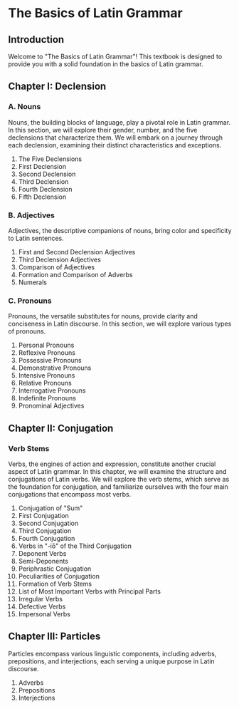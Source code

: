 # The Basics of Latin Grammar

## Introduction

Welcome to "The Basics of Latin Grammar"! This textbook is designed to provide you with a solid foundation in the basics of Latin grammar.

## Chapter I: Declension

### A. Nouns

Nouns, the building blocks of language, play a pivotal role in Latin grammar. In this section, we will explore their gender, number, and the five declensions that characterize them. We will embark on a journey through each declension, examining their distinct characteristics and exceptions.

1. The Five Declensions
2. First Declension
3. Second Declension
4. Third Declension
5. Fourth Declension
6. Fifth Declension

### B. Adjectives

Adjectives, the descriptive companions of nouns, bring color and specificity to Latin sentences.

1. First and Second Declension Adjectives
2. Third Declension Adjectives
3. Comparison of Adjectives
4. Formation and Comparison of Adverbs
5. Numerals

### C. Pronouns

Pronouns, the versatile substitutes for nouns, provide clarity and conciseness in Latin discourse. In this section, we will explore various types of pronouns.

1. Personal Pronouns
2. Reflexive Pronouns
3. Possessive Pronouns
4. Demonstrative Pronouns
5. Intensive Pronouns
6. Relative Pronouns
7. Interrogative Pronouns
8. Indefinite Pronouns
9. Pronominal Adjectives

## Chapter II: Conjugation

### Verb Stems

Verbs, the engines of action and expression, constitute another crucial aspect of Latin grammar. In this chapter, we will examine the structure and conjugations of Latin verbs. We will explore the verb stems, which serve as the foundation for conjugation, and familiarize ourselves with the four main conjugations that encompass most verbs.

1. Conjugation of "Sum"
2. First Conjugation
3. Second Conjugation
4. Third Conjugation
5. Fourth Conjugation
6. Verbs in "-iō" of the Third Conjugation
7. Deponent Verbs
8. Semi-Deponents
9. Periphrastic Conjugation
10. Peculiarities of Conjugation
11. Formation of Verb Stems
12. List of Most Important Verbs with Principal Parts
13. Irregular Verbs
14. Defective Verbs
15. Impersonal Verbs

## Chapter III: Particles

Particles encompass various linguistic components, including adverbs, prepositions, and interjections, each serving a unique purpose in Latin discourse.

1. Adverbs
2. Prepositions
3. Interjections

